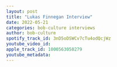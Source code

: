 ```yaml
---
layout: post
title: "Lukas Finnegan Interview"
date: 2022-05-21
categories: bob-culture interviews
author: bob-culture
spotify_track_id: 3nD5oDSWCv7cTu4odQcjWz
youtube_video_id: 
apple_track_id: 1000563050279
youtube_metadata: 
---
```

